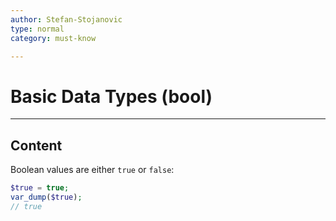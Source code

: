 ```yaml
---
author: Stefan-Stojanovic
type: normal
category: must-know

---
```


# Basic Data Types (bool)

---

## Content

Boolean values are either `true` or `false`:
```php
$true = true;
var_dump($true);
// true
```
